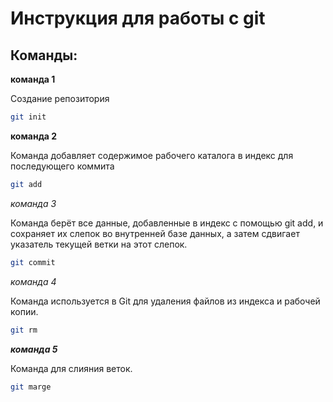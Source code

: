 # Инструкция для работы с git

## Команды:

**команда 1**

Создание репозитория
```sh
git init
```

__команда 2__

Команда добавляет содержимое рабочего каталога в индекс для последующего коммита
```sh
git add
```

*команда 3*

Команда берёт все данные, добавленные в индекс с помощью git add, и сохраняет их слепок во внутренней базе данных, а затем сдвигает указатель текущей ветки на этот слепок.
```sh
git commit
```

_команда 4_

Команда используется в Git для удаления файлов из индекса и рабочей копии.
```sh
git rm
```

_**команда 5**_

Команда для слияния веток.
```sh
git marge
```